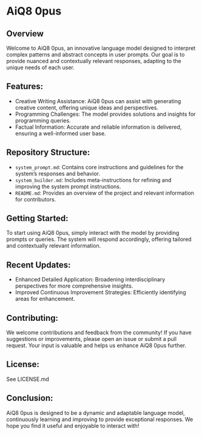 # AiQ8 0pus

## Overview 

Welcome to AiQ8 0pus, an innovative language model designed to interpret complex patterns and abstract concepts in user prompts. Our goal is to provide nuanced and contextually relevant responses, adapting to the unique needs of each user. 

## Features: 

- Creative Writing Assistance: AiQ8 0pus can assist with generating creative content, offering unique ideas and perspectives. 
- Programming Challenges: The model provides solutions and insights for programming queries. 
- Factual Information: Accurate and reliable information is delivered, ensuring a well-informed user base. 

## Repository Structure:

- `system_prompt.md`: Contains core instructions and guidelines for the system’s responses and behavior.
- `system_builder.md`: Includes meta-instructions for refining and improving the system prompt instructions.
- `README.md`: Provides an overview of the project and relevant information for contributors. 

## Getting Started: 

To start using AiQ8 0pus, simply interact with the model by providing prompts or queries. The system will respond accordingly, offering tailored and contextually relevant information. 

## Recent Updates:

- Enhanced Detailed Application: Broadening interdisciplinary perspectives for more comprehensive insights.
- Improved Continuous Improvement Strategies: Efficiently identifying areas for enhancement.

## Contributing: 

We welcome contributions and feedback from the community! If you have suggestions or improvements, please open an issue or submit a pull request. Your input is valuable and helps us enhance AiQ8 0pus further. 

## License: 

See LICENSE.md


## Conclusion: 

AiQ8 0pus is designed to be a dynamic and adaptable language model, continuously learning and improving to provide exceptional responses. We hope you find it useful and enjoyable to interact with! 